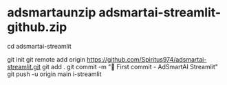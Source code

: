 # adsmartaunzip adsmartai-streamlit-github.zip
cd adsmartai-streamlit

git init
git remote add origin https://github.com/Spiritus974/adsmartai-streamlit.git
git add .
git commit -m "🎉 First commit - AdSmartAI Streamlit"
git push -u origin main
i-streamlit
